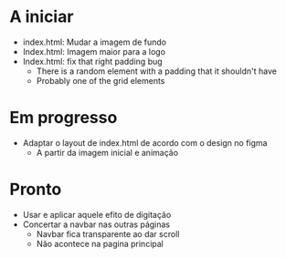 
# A iniciar

- index.html: Mudar a imagem de fundo 
- Index.html: Imagem maior para a logo
- Index.html: fix that right padding bug
    - There is a random element with a padding that it shouldn't have
    - Probably one of the grid elements

# Em progresso
- Adaptar o layout de index.html de acordo com o design no figma
    - A partir da imagem inicial e animação

# Pronto
- Usar e aplicar aquele efito de digitação
- Concertar a navbar nas outras páginas
    - Navbar fica transparente ao dar scroll
    - Não acontece na pagina principal
